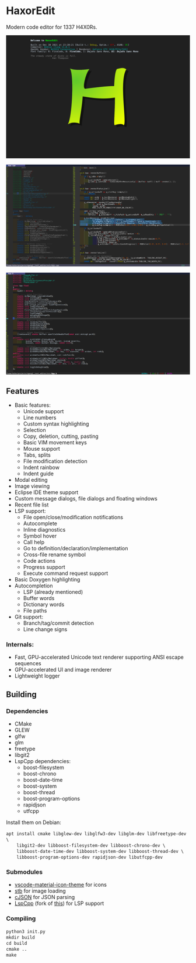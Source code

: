 # HaxorEdit

Modern code editor for 1337 H4X0Rs.

![](./doc/scrot3.png)

![](./doc/scrot1.png)

![](./doc/scrot2.png)

## Features
- Basic features:
  - Unicode support
  - Line numbers
  - Custom syntax highlighting
  - Selection
  - Copy, deletion, cutting, pasting
  - Basic VIM movement keys
  - Mouse support
  - Tabs, splits
  - File modification detection
  - Indent rainbow
  - Indent guide
- Modal editing
- Image viewing
- Eclipse IDE theme support
- Custom message dialogs, file dialogs and floating windows
- Recent file list
- LSP support:
  - File open/close/modification notifications
  - Autocomplete
  - Inline diagnostics
  - Symbol hover
  - Call help
  - Go to definition/declaration/implementation
  - Cross-file rename symbol
  - Code actions
  - Progress support
  - Execute command request support
- Basic Doxygen highlighting
- Autocompletion
  - LSP (already mentioned)
  - Buffer words
  - Dictionary words
  - File paths
- Git support:
  - Branch/tag/commit detection
  - Line change signs

### Internals:
- Fast, GPU-accelerated Unicode text renderer supporting ANSI escape sequences
- GPU-accelerated UI and image renderer
- Lightweight logger

## Building
### Dependencies
* CMake
* GLEW
* glfw
* glm
* freetype
* libgit2
* LspCpp dependencies:
    * boost-filesystem
    * boost-chrono
    * boost-date-time
    * boost-system
    * boost-thread
    * boost-program-options
    * rapidjson
    * utfcpp

Install them on Debian:
```
apt install cmake libglew-dev libglfw3-dev libglm-dev libfreetype-dev \
    libgit2-dev libboost-filesystem-dev libboost-chrono-dev \
    libboost-date-time-dev libboost-system-dev libboost-thread-dev \
    libboost-program-options-dev rapidjson-dev libutfcpp-dev
```

### Submodules
* [vscode-material-icon-theme](https://github.com/PKief/vscode-material-icon-theme) for icons
* [stb](https://github.com/nothings/stb) for image loading
* [cJSON](https://github.com/DaveGamble/cJSON) for JSON parsing
* [LspCpp](https://github.com/timre13/LspCpp_custom) (fork of [this](https://github.com/kuafuwang/LspCpp)) for LSP support

### Compiling
```
python3 init.py
mkdir build
cd build
cmake ..
make
```
